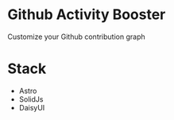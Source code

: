 # Github Activity Booster

Customize your Github contribution graph

# Stack

- Astro
- SolidJs
- DaisyUI
